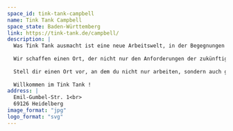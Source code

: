 ```yaml
---
space_id: tink-tank-campbell
name: Tink Tank Campbell
space_state: Baden-Württemberg
link: https://tink-tank.de/campbell/
description: |
  Was Tink Tank ausmacht ist eine neue Arbeitswelt, in der Begegnungen und Community im Mittelpunkt stehen. Unsere Spaces werden zum kulturellen Hub, der berufliche Erfüllung, inspirierende Vernetzung und lebhaften Austausch vereint.
  
  Wir schaffen einen Ort, der nicht nur den Anforderungen der zukünftigen Arbeitswelt entspricht, sondern Menschen eine echte Arbeitsheimat und Zugehörigkeit bietet. Geprägt von unseren Werten: Flexibilität, Diversität, Authentizität, Netzwerk und Inspiration.
  
  Stell dir einen Ort vor, an dem du nicht nur arbeiten, sondern auch ganz du selbst sein kannst. Ein Ort der deine Kreativität entfesselt, dich täglich inspiriert und mit einer spannenden und vielfältigen Community verbindet. Ein Ort, um neue Kontakte zu knüpfen, an dem du alles findest was dich in deiner Arbeit zur Höchstleistung anspornt! und das Beste: Du kannst diesen Ort jederzeit und so oft du willst besuchen.
  
  Willkommen im Tink Tank !
address: |
  Emil-Gumbel-Str. 1<br>
  69126 Heidelberg
image_format: "jpg"
logo_format: "svg"
---
```

